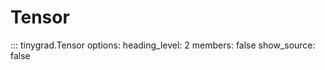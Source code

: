 # Tensor

::: tinygrad.Tensor
    options:
        heading_level: 2
        members: false
        show_source: false

